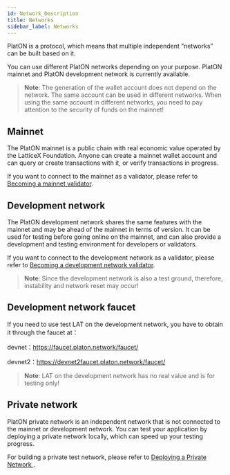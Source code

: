```yaml
---
id: Network_Description
title: Networks
sidebar_label: Networks
---
```


PlatON is a protocol, which means that multiple independent “networks” can be built based on it.

You can use different PlatON networks depending on your purpose. PlatON mainnet and PlatON development network is currently available.

> **Note**: The generation of the wallet account does not depend on the network. The same account can be used in different networks. When using the same account in different networks, you need to pay attention to the security of funds on the mainnet!

## Mainnet
The PlatON mainnet is a public chain with real economic value operated by the LatticeX Foundation. Anyone can create a mainnet wallet account and can query or create transactions with it, or verify transactions in progress.

If you want to connect to the mainnet as a validator, please refer to [Becoming a mainnet validator](/docs/en/Become_PlatON_Main_Verification).

## Development network
The PlatON development network shares the same features with the mainnet and may be ahead of the mainnet in terms of version. It can be used for testing before going online on the mainnet, and can also provide a development and testing environment for developers or validators.

If you want to connect to the development network as a validator, please refer to [Becoming a development network validator](/docs/en/Become_PlatON_Dev_Verification).

> **Note**: Since the development network is also a test ground, therefore, instability and network reset may occur!

## Development network faucet

If you need to use test LAT on the development network, you have to obtain it through the faucet at：

devnet：<https://faucet.platon.network/faucet/>

devnet2：<https://devnet2faucet.platon.network/faucet/>

> **Note**: LAT on the development network has no real value and is for testing only!

## Private network
PlatON private network is an independent network that is not connected to the mainnet or development network. You can test your application by deploying a private network locally, which can speed up your testing progress.

For building a private test network, please refer to [Deploying a Private Network ](/docs/en/Build_Private_Chain).
